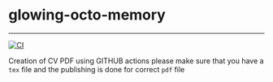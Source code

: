 # glowing-octo-memory
----------------------
[![CI](https://github.com/py-1337/glowing-octo-memory/actions/workflows/main.yml/badge.svg?branch=sre_py)](https://github.com/py-1337/glowing-octo-memory/actions/workflows/main.yml)

Creation of CV PDF using GITHUB actions
please make sure that you have a `tex` file and the publishing is done for correct `pdf` file
